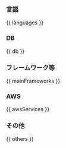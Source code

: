 ### 言語

{{ languages }}

### DB

{{ db }}

### フレームワーク等

{{ mainFrameworks }}

### AWS

{{ awsServices }}

### その他

{{ others }}
